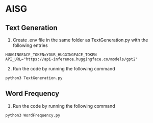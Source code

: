 # AISG

## Text Generation

1. Create .env file in the same folder as TextGeneration.py with the following entries

```shell
HUGGINGFACE_TOKEN=YOUR_HUGGINGFACE_TOKEN
API_URL="https://api-inference.huggingface.co/models/gpt2"
```

2. Run the code by running the following command

```shell
python3 TextGeneration.py
```

## Word Frequency

1. Run the code by running the following command

```shell
python3 WordFrequency.py
```
